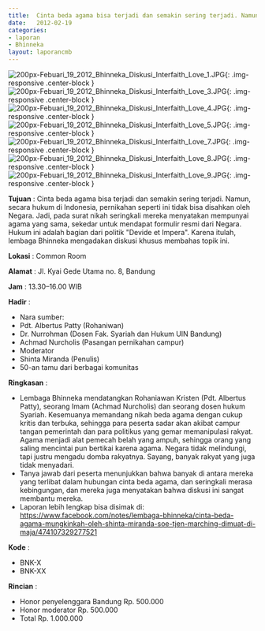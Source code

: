 ```yaml
---	
title: 	Cinta beda agama bisa terjadi dan semakin sering terjadi. Namun, secara hukum di Indonesia, pernikahan seperti ini tidak bisa disahkan oleh Negara. Jadi, pada surat nikah seringkali mereka menyatakan mempunyai agama yang sama, sekedar untuk mendapat formulir resmi dari Negara. Hukum ini adalah bagian dari politik "Devide et Impera". Karena itulah, lembaga Bhinneka mengadakan diskusi khusus membahas topik ini.
date: 	2012-02-19
categories:	
- laporan	
- Bhinneka	
layout: laporancmb	
---	
```

	
![200px-Febuari_19_2012_Bhinneka_Diskusi_Interfaith_Love_1.JPG](/uploads/200px-Febuari_19_2012_Bhinneka_Diskusi_Interfaith_Love_1.JPG){: .img-responsive .center-block }
![200px-Febuari_19_2012_Bhinneka_Diskusi_Interfaith_Love_3.JPG](/uploads/200px-Febuari_19_2012_Bhinneka_Diskusi_Interfaith_Love_3.JPG){: .img-responsive .center-block }
![200px-Febuari_19_2012_Bhinneka_Diskusi_Interfaith_Love_4.JPG](/uploads/200px-Febuari_19_2012_Bhinneka_Diskusi_Interfaith_Love_4.JPG){: .img-responsive .center-block }
![200px-Febuari_19_2012_Bhinneka_Diskusi_Interfaith_Love_5.JPG](/uploads/200px-Febuari_19_2012_Bhinneka_Diskusi_Interfaith_Love_5.JPG){: .img-responsive .center-block }		
![200px-Febuari_19_2012_Bhinneka_Diskusi_Interfaith_Love_7.JPG](/uploads/200px-Febuari_19_2012_Bhinneka_Diskusi_Interfaith_Love_7.JPG){: .img-responsive .center-block }	
![200px-Febuari_19_2012_Bhinneka_Diskusi_Interfaith_Love_8.JPG](/uploads/200px-Febuari_19_2012_Bhinneka_Diskusi_Interfaith_Love_8.JPG){: .img-responsive .center-block }	
![200px-Febuari_19_2012_Bhinneka_Diskusi_Interfaith_Love_9.JPG](/uploads/200px-Febuari_19_2012_Bhinneka_Diskusi_Interfaith_Love_9.JPG){: .img-responsive .center-block }	
	
**Tujuan** :	Cinta beda agama bisa terjadi dan semakin sering terjadi. Namun, secara hukum di Indonesia, pernikahan seperti ini tidak bisa disahkan oleh Negara. Jadi, pada surat nikah seringkali mereka menyatakan mempunyai agama yang sama, sekedar untuk mendapat formulir resmi dari Negara. Hukum ini adalah bagian dari politik "Devide et Impera". Karena itulah, lembaga Bhinneka mengadakan diskusi khusus membahas topik ini.
	
**Lokasi** :	Common Room
	
**Alamat** : 	Jl. Kyai Gede Utama no. 8, Bandung
	
**Jam** :	13.30–16.00 WIB
	
**Hadir** :	
*	Nara sumber:
*	Pdt. Albertus Patty (Rohaniwan)
*	Dr. Nurrohman (Dosen Fak. Syariah dan Hukum UIN Bandung)
*	Achmad Nurcholis (Pasangan pernikahan campur)
*	Moderator
*	Shinta Miranda (Penulis)
*	50-an tamu dari berbagai komunitas

**Ringkasan** :	
*	Lembaga Bhinneka mendatangkan Rohaniawan Kristen (Pdt. Albertus Patty), seorang Imam (Achmad Nurcholis) dan seorang dosen hukum Syariah. Kesemuanya memandang nikah beda agama dengan cukup kritis dan terbuka, sehingga para peserta sadar akan akibat campur tangan pemerintah dan para politikus yang gemar memanipulasi rakyat. Agama menjadi alat pemecah belah yang ampuh, sehingga orang yang saling mencintai pun bertikai karena agama. Negara tidak melindungi, tapi justru mengadu domba rakyatnya. Sayang, banyak rakyat yang juga tidak menyadari.
*	Tanya jawab dari peserta menunjukkan bahwa banyak di antara mereka yang terlibat dalam hubungan cinta beda agama, dan seringkali merasa kebingungan, dan mereka juga menyatakan bahwa diskusi ini sangat membantu mereka.
*	Laporan lebih lengkap bisa disimak di: https://www.facebook.com/notes/lembaga-bhinneka/cinta-beda-agama-mungkinkah-oleh-shinta-miranda-soe-tjen-marching-dimuat-di-maja/474107329277521

**Kode** :
*	BNK-X
*	BNK-XX

**Rincian** :
*	Honor penyelenggara Bandung Rp. 500.000
*	Honor moderator Rp. 500.000
*	Total Rp. 1.000.000

